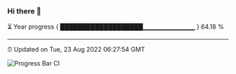 ### Hi there 👋

⏳ Year progress { ███████████████████▁▁▁▁▁▁▁▁▁▁▁ } 64.18 %

---

⏰ Updated on Tue, 23 Aug 2022 06:27:54 GMT

![Progress Bar CI](https://github.com/liununu/liununu/workflows/Progress%20Bar%20CI/badge.svg)
